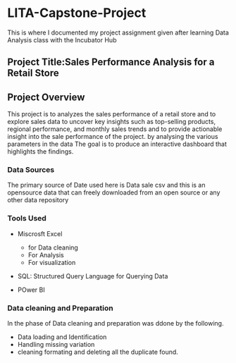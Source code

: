# LITA-Capstone-Project
This is where I documented my project assignment given after learning Data Analysis class with the Incubator Hub

## Project Title:Sales Performance Analysis for a Retail Store

## Project Overview
This project is to analyzes the sales performance of a retail store and to explore sales data to uncover key insights such as top-selling products, regional 
performance, and monthly sales trends and to provide actionable insight into the sale performance of the project. by analysing the various parameters in the data 
The goal is to produce an interactive dashboard that highlights the findings.

### Data Sources
The primary source of Date used here is Data sale csv and this is an opensource data that can freely downloaded from an open source or any other data repository

### Tools Used

* Miscrosft Excel
   * for Data cleaning
   * For Analysis
   * For visualization
     
* SQL: Structured Query Language for Querying Data
* POwer BI

### Data cleaning and Preparation
In the phase of Data cleaning and preparation was ddone by the following.
* Data loading and Identification
* Handling missing variation
* cleaning formating and deleting all the duplicate found.
  


       







